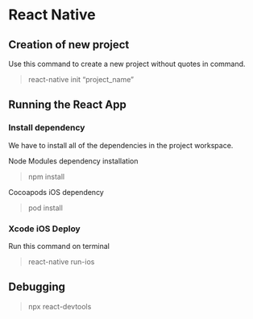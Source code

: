 # React Native

## Creation of new project

Use this command to create a new project without quotes in command.

> react-native init “project_name”

## Running the React App

### Install dependency

We have to install all of the dependencies in the project workspace.

Node Modules dependency installation

> npm install

Cocoapods iOS dependency

> pod install


### Xcode iOS Deploy

Run this command on terminal

> react-native run-ios

## Debugging

> npx react-devtools
